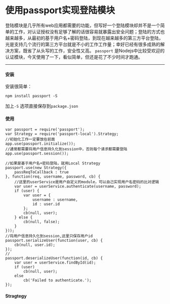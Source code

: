 
使用passport实现登陆模块
===================


登陆模块是几乎所有web应用都需要的功能，但写好一个登陆模块却并不是一个简单的工作，对认证授权没有足够了解的话很容易就暴露出安全问题；登陆的方式也越来越多，从最初的基于用户名+密码登陆，到现在越来越多的第三方平台登陆，光是支持几个流行的第三方平台就是不小的工作工作量；幸好已经有很多成熟的解决方案，既省了从头写的工作，安全性又高。 `passport` 是Nodejs中比较受欢迎的认证模块，今天使用了一下，看似简单，但还是花了不少时间才跑通。

----------
#### 安装
安装很简单：
```
npm install passport -S
```
加上`-S` 选项直接保存到`package.json` 
#### 使用
```
var passport = require('passport');
var Strategy = require('passport-local').Strategy;
//初始化工作一定要放在前面
app.use(passport.initialize());
//通常都需要将用户信息持久化到session中，否则每个请求都需要登陆
app.use(passport.session());

//如果是基于用户名+密码登陆，就用Local Strategy
passport.use(new Strategy({
	passReqToCallback : true
}, function(req, username, password, cb) {
	//这里的userService是用户自定义的module，可以自己实现用户名密码的比对逻辑
	var user = userService.authenticate(username, password);
	if (user) {
		var user = {
			username : username,
			id : user.id
		};
		cb(null, user);
	} else {
		cb(null, false);
	}
}));
//将用户信息持久化到session,这里只保存用户id
passport.serializeUser(function(user, cb) {
	cb(null, user.id);
});
//
passport.deserializeUser(function(id, cb) {
	var user = userService.findById(id);
	if (user)
		cb(null, user);
	else
		cb('Failed to authenticate.');
});
```
#### Stragtegy